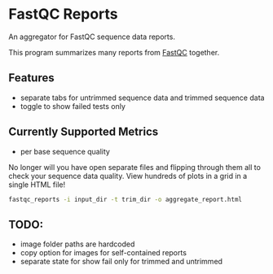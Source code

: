 # FastQC Reports

An aggregator for FastQC sequence data reports.

This program summarizes many reports from [FastQC](https://github.com/s-andrews/FastQC) together.

## Features
 - separate tabs for untrimmed sequence data and trimmed sequence data
 - toggle to show failed tests only

 ## Currently Supported Metrics
 - per base sequence quality

No longer will you have open separate files and flipping through them all to check your sequence data quality.
View hundreds of plots in a grid in a single HTML file!

```sh
fastqc_reports -i input_dir -t trim_dir -o aggregate_report.html
```

## TODO:
- image folder paths are hardcoded
- copy option for images for self-contained reports
- separate state for show fail only for trimmed and untrimmed

